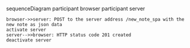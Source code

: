 
sequenceDiagram
    participant browser
    participant server

    browser->>server: POST to the server address /new_note_spa with the new note as json data
    activate server
    server-->>browser: HTTP status code 201 created
    deactivate server